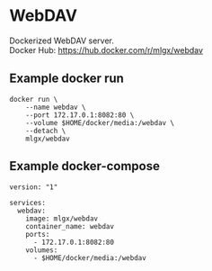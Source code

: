 # WebDAV

Dockerized WebDAV server.  
Docker Hub: https://hub.docker.com/r/mlgx/webdav

## Example docker run

```
docker run \
    --name webdav \
    --port 172.17.0.1:8082:80 \
    --volume $HOME/docker/media:/webdav \
    --detach \
    mlgx/webdav
```

## Example docker-compose

```
version: "1"

services:
  webdav:
    image: mlgx/webdav
    container_name: webdav
    ports:
      - 172.17.0.1:8082:80
    volumes:
      - $HOME/docker/media:/webdav
```
